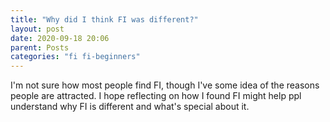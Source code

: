 ```yaml
---
title: "Why did I think FI was different?"
layout: post
date: 2020-09-18 20:06
parent: Posts
categories: "fi fi-beginners"
---
```


I'm not sure how most people find FI, though I've some idea of the reasons people are attracted. I hope reflecting on how I found FI might help ppl understand why FI is different and what's special about it.
